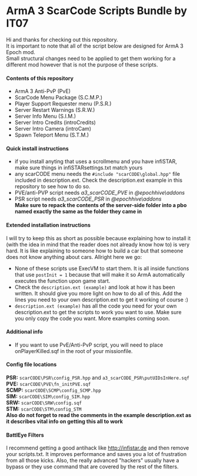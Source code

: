 # ArmA 3 ScarCode Scripts Bundle by IT07
Hi and thanks for checking out this repository.<br />
It is important to note that all of the script below are designed for ArmA 3 Epoch mod.<br />
Small structural changes need to be applied to get them working for a different mod however that is not the purpose of these scripts.<br />

#### Contents of this repository
- ArmA 3 Anti-PvP (PvE) <br />
- ScarCode Menu Package (S.C.M.P.) <br />
- Player Support Requester menu (P.S.R.) <br />
- Server Restart Warnings (S.R.W.) <br />
- Server Info Menu (S.I.M.) <br />
- Server Intro Credits (introCredits) <br />
- Server Intro Camera (introCam) <br />
- Spawn Teleport Menu (S.T.M.)<br />

#### Quick install instructions
- if you install anyting that uses a scrollmenu and you have infiSTAR, make sure things in infiSTARsettings.txt match yours <br />
- any scarCODE menu needs the `#include "scarCODE\global.hpp"` file included in description.ext. Check the description.ext example in this repository to see how to do so.
- PVE/anti-PVP script needs *a3_scarCODE_PVE* in *@epochhive\addons* <br />
- PSR script needs *a3_scarCODE_PSR* in *@epochhive\addons* <br />
**Make sure to repack the contents of the server-side folder into a pbo named exactly the same as the folder they came in**

#### Extended installation instructions
I will try to keep this as short as possible because explaining how to install it (with the idea in mind that the reader does not already know how to) is very hard. It is like explaining to someone how to build a car but that someone does not know anything about cars. Allright here we go:<br />
- None of these scripts use ExecVM to start them. It is all inside functions that use `postInit = 1` because that will make it so ArmA automatically executes the function upon game start.<br />
- Check the `description.ext (example)` and look at how it has been written. It should give you more light on how to do all of this. Add the lines you need to your own description.ext to get it working of course :) <br />
- `description.ext (example)` has all the code you need for your own description.ext to get the scripts to work you want to use. Make sure you only copy the code you want. More examples coming soon.

#### Additional info
- If you want to use PvE/Anti-PvP script, you will need to place onPlayerKilled.sqf in the root of your missionfile.<br />

#### Config file locations
**PSR:** `scarCODE\PSR\config_PSR.hpp` and `a3_scarCODE_PSR\putUIDsInHere.sqf` <br />
**PVE:** `scarCODE\PVE\fn_initPVE.sqf` <br />
**SCMP:** `scarCODE\SCMP\config_SCMP.hpp` <br />
**SIM:** `scarCODE\SIM\config_SIM.hpp` <br />
**SRW:** `scarCODE\SRW\config.sqf` <br />
**STM:** `scarCODE\STM\config_STM` <br />
**Also do not forget to read the comments in the example description.ext as it describes vital info on getting this all to work**

#### BattlEye Filters
I recommend getting a good antihack like http://infistar.de and then remove your scripts.txt.
It improves performance and saves you a lot of frustration from all those kicks. Also, the really advanced "hackers" usually have a bypass or they use command that are covered by the rest of the filters.
